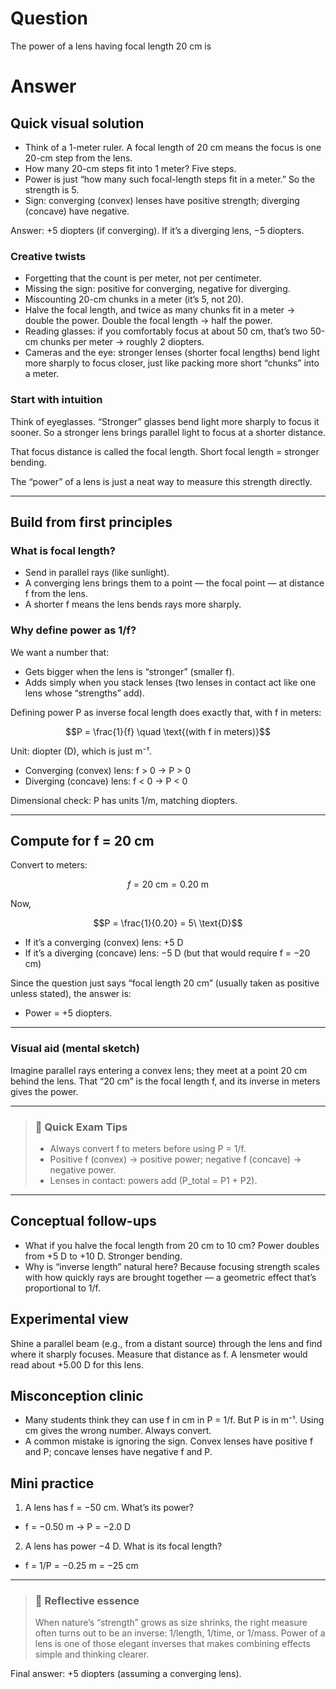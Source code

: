 # Question
The power of a lens having focal length $20$ cm is

# Answer 
## Quick visual solution
- Think of a 1-meter ruler. A focal length of 20 cm means the focus is one 20-cm step from the lens.
- How many 20-cm steps fit into 1 meter? Five steps.
- Power is just “how many such focal-length steps fit in a meter.” So the strength is 5.
- Sign: converging (convex) lenses have positive strength; diverging (concave) have negative.

Answer: +5 diopters (if converging). If it’s a diverging lens, −5 diopters.

### Creative twists
- Forgetting that the count is per meter, not per centimeter.
- Missing the sign: positive for converging, negative for diverging.
- Miscounting 20-cm chunks in a meter (it’s 5, not 20).
- Halve the focal length, and twice as many chunks fit in a meter → double the power. Double the focal length → half the power.
- Reading glasses: if you comfortably focus at about 50 cm, that’s two 50-cm chunks per meter → roughly 2 diopters.
- Cameras and the eye: stronger lenses (shorter focal lengths) bend light more sharply to focus closer, just like packing more short “chunks” into a meter.

### Start with intuition
Think of eyeglasses. “Stronger” glasses bend light more sharply to focus it sooner. So a stronger lens brings parallel light to focus at a shorter distance.

That focus distance is called the focal length. Short focal length = stronger bending.

The “power” of a lens is just a neat way to measure this strength directly.

---

## Build from first principles

### What is focal length?
- Send in parallel rays (like sunlight).
- A converging lens brings them to a point — the focal point — at distance f from the lens.
- A shorter f means the lens bends rays more sharply.

### Why define power as 1/f?
We want a number that:
- Gets bigger when the lens is “stronger” (smaller f).
- Adds simply when you stack lenses (two lenses in contact act like one lens whose “strengths” add).

Defining power P as inverse focal length does exactly that, with f in meters:
```math
P = \frac{1}{f} \quad \text{(with f in meters)}
```
Unit: diopter (D), which is just m⁻¹.

- Converging (convex) lens: f > 0 → P > 0
- Diverging (concave) lens: f < 0 → P < 0

Dimensional check: P has units 1/m, matching diopters.

---

## Compute for f = 20 cm

Convert to meters:
```math
f = 20\ \text{cm} = 0.20\ \text{m}
```
Now,
```math
P = \frac{1}{0.20} = 5\ \text{D}
```
- If it’s a converging (convex) lens: +5 D
- If it’s a diverging (concave) lens: −5 D (but that would require f = −20 cm)

Since the question just says “focal length 20 cm” (usually taken as positive unless stated), the answer is:
- Power = +5 diopters.

---

### Visual aid (mental sketch)
Imagine parallel rays entering a convex lens; they meet at a point 20 cm behind the lens. That “20 cm” is the focal length f, and its inverse in meters gives the power.

---

> ### 🧠 Quick Exam Tips
> - Always convert f to meters before using P = 1/f.
> - Positive f (convex) → positive power; negative f (concave) → negative power.
> - Lenses in contact: powers add (P_total = P1 + P2).

---

## Conceptual follow-ups
- What if you halve the focal length from 20 cm to 10 cm? Power doubles from +5 D to +10 D. Stronger bending.
- Why is “inverse length” natural here? Because focusing strength scales with how quickly rays are brought together — a geometric effect that’s proportional to 1/f.

## Experimental view
Shine a parallel beam (e.g., from a distant source) through the lens and find where it sharply focuses. Measure that distance as f. A lensmeter would read about +5.00 D for this lens.

## Misconception clinic
- Many students think they can use f in cm in P = 1/f. But P is in m⁻¹. Using cm gives the wrong number. Always convert.
- A common mistake is ignoring the sign. Convex lenses have positive f and P; concave lenses have negative f and P.

## Mini practice
1) A lens has f = −50 cm. What’s its power?
- f = −0.50 m → P = −2.0 D

2) A lens has power −4 D. What is its focal length?
- f = 1/P = −0.25 m = −25 cm

---

> ### 🌱 Reflective essence
> When nature’s “strength” grows as size shrinks, the right measure often turns out to be an inverse: 1/length, 1/time, or 1/mass. Power of a lens is one of those elegant inverses that makes combining effects simple and thinking clearer.

Final answer: +5 diopters (assuming a converging lens).
